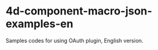 4d-component-macro-json-examples-en
===================================

Samples codes for using OAuth plugin, English version.